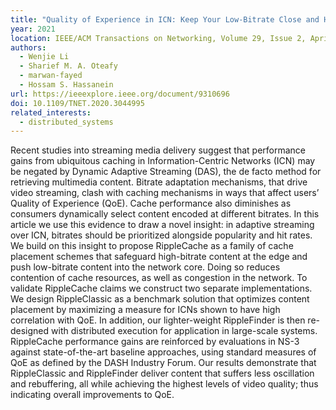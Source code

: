 ```yaml
---
title: "Quality of Experience in ICN: Keep Your Low-Bitrate Close and High-Bitrate Closer"
year: 2021
location: IEEE/ACM Transactions on Networking, Volume 29, Issue 2, April 2021, pp. 557–570, 2021.
authors:
  - Wenjie Li
  - Sharief M. A. Oteafy
  - marwan-fayed
  - Hossam S. Hassanein
url: https://ieeexplore.ieee.org/document/9310696
doi: 10.1109/TNET.2020.3044995
related_interests:
  - distributed_systems
---
```

Recent studies into streaming media delivery suggest that performance gains from ubiquitous caching in Information-Centric Networks (ICN) may be negated by Dynamic Adaptive Streaming (DAS), the de facto method for retrieving multimedia content. Bitrate adaptation mechanisms, that drive video streaming, clash with caching mechanisms in ways that affect users’ Quality of Experience (QoE). Cache performance also diminishes as consumers dynamically select content encoded at different bitrates. In this article we use this evidence to draw a novel insight: in adaptive streaming over ICN, bitrates should be prioritized alongside popularity and hit rates. We build on this insight to propose RippleCache as a family of cache placement schemes that safeguard high-bitrate content at the edge and push low-bitrate content into the network core. Doing so reduces contention of cache resources, as well as congestion in the network. To validate RippleCache claims we construct two separate implementations. We design RippleClassic as a benchmark solution that optimizes content placement by maximizing a measure for ICNs shown to have high correlation with QoE. In addition, our lighter-weight RippleFinder is then re-designed with distributed execution for application in large-scale systems. RippleCache performance gains are reinforced by evaluations in NS-3 against state-of-the-art baseline approaches, using standard measures of QoE as defined by the DASH Industry Forum. Our results demonstrate that RippleClassic and RippleFinder deliver content that suffers less oscillation and rebuffering, all while achieving the highest levels of video quality; thus indicating overall improvements to QoE.
